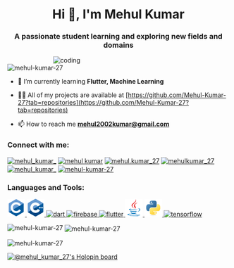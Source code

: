 <h1 align="center">Hi 👋, I'm Mehul Kumar</h1>
<h3 align="center">A passionate student learning and exploring new fields and domains</h3>

<img align = "right" alt = "coding" width = "400" src = "https://camo.githubusercontent.com/5ddf73ad3a205111cf8c686f687fc216c2946a75005718c8da5b837ad9de78c9/68747470733a2f2f7468756d62732e6766796361742e636f6d2f4576696c4e657874446576696c666973682d736d616c6c2e676966">

<p align="left"> <img src="https://komarev.com/ghpvc/?username=mehul-kumar-27&label=Profile%20views&color=0e75b6&style=flat" alt="mehul-kumar-27" /> </p>

- 🌱 I’m currently learning **Flutter, Machine Learning**

- 👨‍💻 All of my projects are available at [https://github.com/Mehul-Kumar-27?tab=repositories](https://github.com/Mehul-Kumar-27?tab=repositories)

- 📫 How to reach me **mehul2002kumar@gmail.com**

<h3 align="left">Connect with me:</h3>
<p align="left">
<a href="https://twitter.com/mehul_kumar_" target="blank"><img align="center" src="https://raw.githubusercontent.com/rahuldkjain/github-profile-readme-generator/master/src/images/icons/Social/twitter.svg" alt="mehul_kumar_" height="30" width="40" /></a>
<a href="https://linkedin.com/in/mehul kumar" target="blank"><img align="center" src="https://raw.githubusercontent.com/rahuldkjain/github-profile-readme-generator/master/src/images/icons/Social/linked-in-alt.svg" alt="mehul kumar" height="30" width="40" /></a>
<a href="https://instagram.com/mehul.kumar_27" target="blank"><img align="center" src="https://raw.githubusercontent.com/rahuldkjain/github-profile-readme-generator/master/src/images/icons/Social/instagram.svg" alt="mehul.kumar_27" height="30" width="40" /></a>
<a href="https://www.codechef.com/users/mehulkumar_27" target="blank"><img align="center" src="https://cdn.jsdelivr.net/npm/simple-icons@3.1.0/icons/codechef.svg" alt="mehulkumar_27" height="30" width="40" /></a>
<a href="https://www.hackerrank.com/mehul_kumar_" target="blank"><img align="center" src="https://raw.githubusercontent.com/rahuldkjain/github-profile-readme-generator/master/src/images/icons/Social/hackerrank.svg" alt="mehul_kumar_" height="30" width="40" /></a>
<a href="https://www.leetcode.com/mehul-kumar-27" target="blank"><img align="center" src="https://raw.githubusercontent.com/rahuldkjain/github-profile-readme-generator/master/src/images/icons/Social/leet-code.svg" alt="mehul-kumar-27" height="30" width="40" /></a>
</p>

<h3 align="left">Languages and Tools:</h3>
<p align="left"> <a href="https://www.cprogramming.com/" target="_blank" rel="noreferrer"> <img src="https://raw.githubusercontent.com/devicons/devicon/master/icons/c/c-original.svg" alt="c" width="40" height="40"/> </a> <a href="https://www.w3schools.com/cpp/" target="_blank" rel="noreferrer"> <img src="https://raw.githubusercontent.com/devicons/devicon/master/icons/cplusplus/cplusplus-original.svg" alt="cplusplus" width="40" height="40"/> </a> <a href="https://dart.dev" target="_blank" rel="noreferrer"> <img src="https://www.vectorlogo.zone/logos/dartlang/dartlang-icon.svg" alt="dart" width="40" height="40"/> </a> <a href="https://firebase.google.com/" target="_blank" rel="noreferrer"> <img src="https://www.vectorlogo.zone/logos/firebase/firebase-icon.svg" alt="firebase" width="40" height="40"/> </a> <a href="https://flutter.dev" target="_blank" rel="noreferrer"> <img src="https://www.vectorlogo.zone/logos/flutterio/flutterio-icon.svg" alt="flutter" width="40" height="40"/> </a> <a href="https://www.java.com" target="_blank" rel="noreferrer"> <img src="https://raw.githubusercontent.com/devicons/devicon/master/icons/java/java-original.svg" alt="java" width="40" height="40"/> </a> <a href="https://www.python.org" target="_blank" rel="noreferrer"> <img src="https://raw.githubusercontent.com/devicons/devicon/master/icons/python/python-original.svg" alt="python" width="40" height="40"/> </a> <a href="https://www.tensorflow.org" target="_blank" rel="noreferrer"> <img src="https://www.vectorlogo.zone/logos/tensorflow/tensorflow-icon.svg" alt="tensorflow" width="40" height="40"/> </a> </p>

<p><img align="left" src="https://github-readme-stats.vercel.app/api/top-langs?username=mehul-kumar-27&show_icons=true&locale=en&layout=compact" alt="mehul-kumar-27" /></p>

<p>&nbsp;<img align="center" src="https://github-readme-stats.vercel.app/api?username=mehul-kumar-27&show_icons=true&locale=en" alt="mehul-kumar-27" /></p>

<p><img align="center" src="https://github-readme-streak-stats.herokuapp.com/?user=mehul-kumar-27&" alt="mehul-kumar-27" /></p>

[![@mehul_kumar_27's Holopin board](https://holopin.me/mehul_kumar_27)](https://holopin.io/@mehul_kumar_27)
